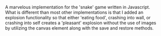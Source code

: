 A marvelous implementation for the 'snake' game written in Javascript.
What is different than most other implementations is that I added
an explosion functionality so that either 'eating food', crashing into
wall, or crashing into self creates a 'pleasant' explosion without
the use of images by utilizing the canvas element along with the
save and restore methods. 
